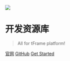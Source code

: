 <!-- ![logo](_static/logo.png) -->
![](_media/bg.jpg)

# 开发资源库

>  All for tFrame platform!

[官网](https://www.smpoo.com)
[GitHub](https://github.com/fanzouguo/tmind-core.git)
[Get Started](/home.md)

<!-- ![color](#333) -->